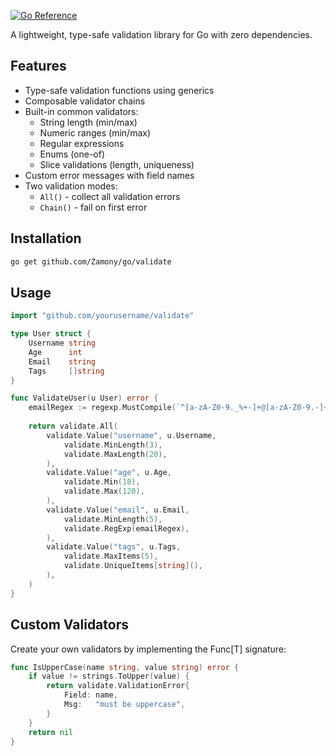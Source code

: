 
[![Go Reference](https://pkg.go.dev/badge/github.com/Zamony/go/validate.svg)](https://pkg.go.dev/github.com/Zamony/go/validate)

A lightweight, type-safe validation library for Go with zero dependencies.

## Features

- Type-safe validation functions using generics
- Composable validator chains
- Built-in common validators:
  - String length (min/max)
  - Numeric ranges (min/max)
  - Regular expressions
  - Enums (one-of)
  - Slice validations (length, uniqueness)
- Custom error messages with field names
- Two validation modes:
  - `All()` - collect all validation errors
  - `Chain()` - fail on first error

## Installation

```bash
go get github.com/Zamony/go/validate
```

## Usage

```go
import "github.com/yourusername/validate"

type User struct {
    Username string
    Age      int
    Email    string
    Tags     []string
}

func ValidateUser(u User) error {
    emailRegex := regexp.MustCompile(`^[a-zA-Z0-9._%+-]+@[a-zA-Z0-9.-]+\.[a-zA-Z]{2,}$`)
    
    return validate.All(
        validate.Value("username", u.Username,
            validate.MinLength(3),
            validate.MaxLength(20),
        ),
        validate.Value("age", u.Age,
            validate.Min(18),
            validate.Max(120),
        ),
        validate.Value("email", u.Email,
            validate.MinLength(5),
            validate.RegExp(emailRegex),
        ),
        validate.Value("tags", u.Tags,
            validate.MaxItems(5),
            validate.UniqueItems[string](),
        ),
    )
}
```

## Custom Validators

Create your own validators by implementing the Func[T] signature:

```go
func IsUpperCase(name string, value string) error {
    if value != strings.ToUpper(value) {
        return validate.ValidationError{
            Field: name,
            Msg:   "must be uppercase",
        }
    }
    return nil
}
```